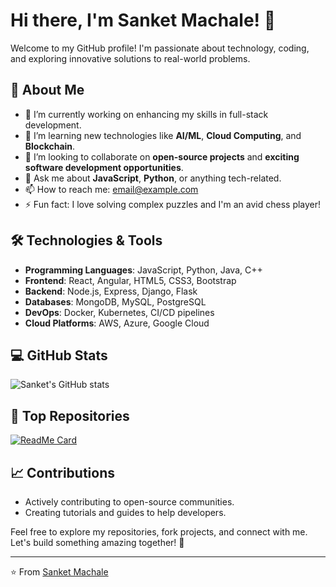 # Hi there, I'm Sanket Machale! 👋

Welcome to my GitHub profile! I'm passionate about technology, coding, and exploring innovative solutions to real-world problems. 

## 🚀 About Me
- 🔭 I’m currently working on enhancing my skills in full-stack development.
- 🌱 I’m learning new technologies like **AI/ML**, **Cloud Computing**, and **Blockchain**.
- 👯 I’m looking to collaborate on **open-source projects** and **exciting software development opportunities**.
- 💬 Ask me about **JavaScript**, **Python**, or anything tech-related.
- 📫 How to reach me: [email@example.com](mailto:email@example.com)
- ⚡ Fun fact: I love solving complex puzzles and I'm an avid chess player!

## 🛠️ Technologies & Tools
- **Programming Languages**: JavaScript, Python, Java, C++
- **Frontend**: React, Angular, HTML5, CSS3, Bootstrap
- **Backend**: Node.js, Express, Django, Flask
- **Databases**: MongoDB, MySQL, PostgreSQL
- **DevOps**: Docker, Kubernetes, CI/CD pipelines
- **Cloud Platforms**: AWS, Azure, Google Cloud

## 💻 GitHub Stats
![Sanket's GitHub stats](https://github-readme-stats.vercel.app/api?username=sanket-machale&show_icons=true&theme=radical)

## 🌟 Top Repositories
[![ReadMe Card](https://github-readme-stats.vercel.app/api/pin/?username=sanket-machale&repo=StudySync&theme=radical)](https://github.com/sanket-machale/awesome-project)

## 📈 Contributions
- Actively contributing to open-source communities.
- Creating tutorials and guides to help developers.

Feel free to explore my repositories, fork projects, and connect with me. Let's build something amazing together! 🚀

---
⭐️ From [Sanket Machale](https://github.com/sanket-machale)
